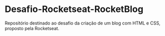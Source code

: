 # Desafio-Rocketseat-RocketBlog
Repositório destinado ao desafio da criação de um blog com HTML e CSS, proposto pela Rocketseat. 
